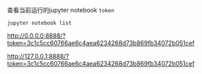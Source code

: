 查看当前运行的jupyter notebook `token`
```Shell
jupyter notebook list
```

http://0.0.0.0:8888/?token=3c1c5cc60766ae6c4aea6234268d73b869fb34072b051cef


http://127.0.0.1:8888/?token=3c1c5cc60766ae6c4aea6234268d73b869fb34072b051cef
